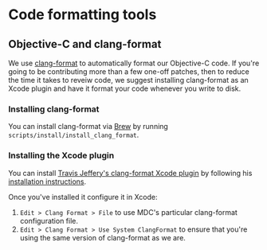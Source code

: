 <!--docs:
title: "Code formatting tools"
layout: detail
section: docs
path: /team_handbook/conventions/clang-format
-->

# Code formatting tools

## Objective-C and clang-format

We use [clang-format](http://clang.llvm.org/docs/ClangFormat.html) to automatically format our
Objective-C code. If you're going to be contributing more than a few one-off patches, then to reduce
the time it takes to reveiw code, we suggest installing clang-format as an Xcode plugin and have it
format your code whenever you write to disk.

### Installing clang-format

You can install clang-format via [Brew](http://brew.sh/) by running
`scripts/install/install_clang_format`.

### Installing the Xcode plugin

You can install
[Travis Jeffery's clang-format Xcode plugin](https://github.com/travisjeffery/ClangFormat-Xcode)
by following his
[installation instructions](https://github.com/travisjeffery/ClangFormat-Xcode#installation).

Once you've installed it configure it in Xcode:

1.  `Edit > Clang Format > File` to use MDC's particular clang-format configuration file.
1.  `Edit > Clang Format > Use System ClangFormat` to ensure that you're using the same version of
clang-format as we are.
